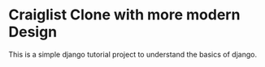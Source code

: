 # Craiglist Clone with more modern Design

This is a simple django tutorial project to understand the basics of django.
